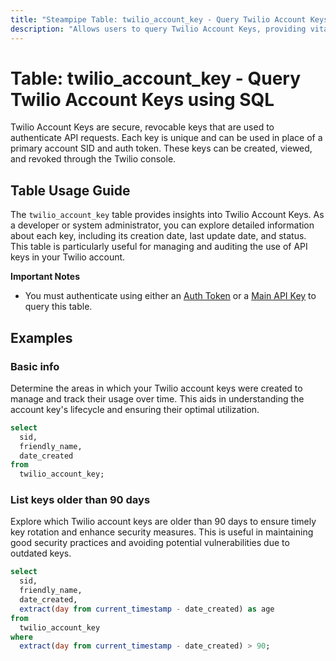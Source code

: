 ```yaml
---
title: "Steampipe Table: twilio_account_key - Query Twilio Account Keys using SQL"
description: "Allows users to query Twilio Account Keys, providing vital information about each key, including the date of creation, date of update, and its current status."
---
```


# Table: twilio_account_key - Query Twilio Account Keys using SQL

Twilio Account Keys are secure, revocable keys that are used to authenticate API requests. Each key is unique and can be used in place of a primary account SID and auth token. These keys can be created, viewed, and revoked through the Twilio console.

## Table Usage Guide

The `twilio_account_key` table provides insights into Twilio Account Keys. As a developer or system administrator, you can explore detailed information about each key, including its creation date, last update date, and status. This table is particularly useful for managing and auditing the use of API keys in your Twilio account.

**Important Notes**
- You must authenticate using either an [Auth Token](https://www.twilio.com/console) or a [Main API Key](https://www.twilio.com/docs/iam/keys/api-key) to query this table.

## Examples

### Basic info
Determine the areas in which your Twilio account keys were created to manage and track their usage over time. This aids in understanding the account key's lifecycle and ensuring their optimal utilization.

```sql
select
  sid,
  friendly_name,
  date_created
from
  twilio_account_key;
```

### List keys older than 90 days
Explore which Twilio account keys are older than 90 days to ensure timely key rotation and enhance security measures. This is useful in maintaining good security practices and avoiding potential vulnerabilities due to outdated keys.

```sql
select
  sid,
  friendly_name,
  date_created,
  extract(day from current_timestamp - date_created) as age
from
  twilio_account_key
where
  extract(day from current_timestamp - date_created) > 90;
```